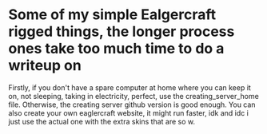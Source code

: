 # Some of my simple Ealgercraft rigged things, the longer process ones take too much time to do a writeup on
Firstly, if you don't have a spare computer at home where you can keep it on, not sleeping, taking in electricity, perfect, use the creating_server_home file.
Otherwise, the creating server github version is good enough. You can also create your own eaglercraft website, it might run faster, idk and idc i just use the actual one with the extra skins that are so w. 
